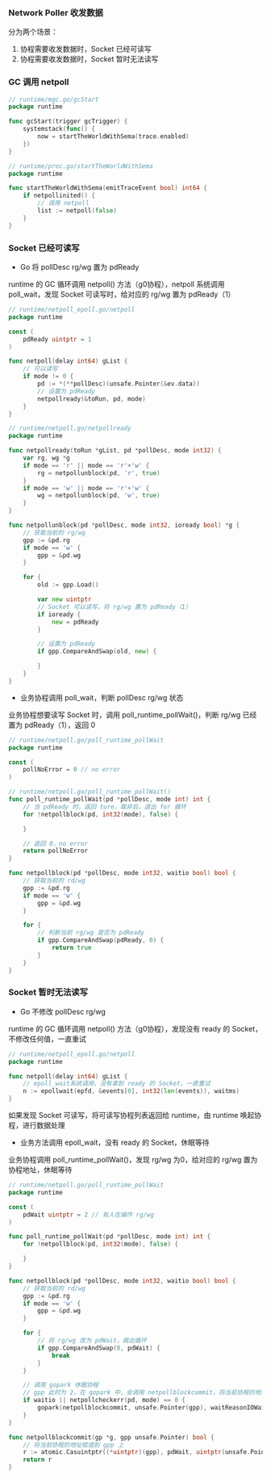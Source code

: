 ### Network Poller 收发数据

分为两个场景：

1. 协程需要收发数据时，Socket 已经可读写
2. 协程需要收发数据时，Socket 暂时无法读写


### GC 调用 netpoll

```go
// runtime/mgc.go/gcStart
package runtime

func gcStart(trigger gcTrigger) {
    systemstack(func() {
        now = startTheWorldWithSema(trace.enabled)
    })
}
```

```go
// runtime/proc.go/startTheWorldWithSema
package runtime

func startTheWorldWithSema(emitTraceEvent bool) int64 {
	if netpollinited() {
		// 调用 netpoll
		list := netpoll(false)
	}
}
```


### Socket 已经可读写

* Go 将 pollDesc rg/wg 置为 pdReady

runtime 的 GC 循环调用 netpoll() 方法（g0协程），netpoll 系统调用 poll_wait，发现 Socket 可读写时，给对应的 rg/wg 置为 pdReady（1）

```go
// runtime/netpoll_epoll.go/netpoll
package runtime

const (
	pdReady uintptr = 1
)

func netpoll(delay int64) gList {
	// 可以读写
    if mode != 0 {
        pd := *(**pollDesc)(unsafe.Pointer(&ev.data))
        // 设置为 pdReady
        netpollready(&toRun, pd, mode)
    }
}
```

```go
// runtime/netpoll.go/netpollready
package runtime

func netpollready(toRun *gList, pd *pollDesc, mode int32) {
    var rg, wg *g
    if mode == 'r' || mode == 'r'+'w' {
        rg = netpollunblock(pd, 'r', true)
    }
    if mode == 'w' || mode == 'r'+'w' {
        wg = netpollunblock(pd, 'w', true)
    }
}

func netpollunblock(pd *pollDesc, mode int32, ioready bool) *g {
	// 获取当前的 rg/wg
	gpp := &pd.rg
	if mode == 'w' {
		gpp = &pd.wg
	}

	for {
		old := gpp.Load()

		var new uintptr
		// Socket 可以读写，将 rg/wg 置为 pdReady（1）
		if ioready {
			new = pdReady
		}

		// 设置为 pdReady
		if gpp.CompareAndSwap(old, new) {

		}
	}
}
```


* 业务协程调用 poll_wait，判断 pollDesc rg/wg 状态

业务协程想要读写 Socket 时，调用 poll_runtime_pollWait()，判断 rg/wg 已经置为 pdReady（1），返回 0

```go
// runtime/netpoll.go/poll_runtime_pollWait
package runtime

const (
	pollNoError = 0 // no error
)

// runtime/netpoll.go/poll_runtime_pollWait()
func poll_runtime_pollWait(pd *pollDesc, mode int) int {
	// 当 pdReady 时，返回 ture，取非后，退出 for 循环
	for !netpollblock(pd, int32(mode), false) {

	}

	// 返回 0，no error
	return pollNoError
}

func netpollblock(pd *pollDesc, mode int32, waitio bool) bool {
	// 获取当前的 rd/wg
	gpp := &pd.rg
	if mode == 'w' {
		gpp = &pd.wg
	}

	for {
		// 判断当前 rg/wg 是否为 pdReady
		if gpp.CompareAndSwap(pdReady, 0) {
			return true
		}
	}
}
```


### Socket 暂时无法读写

* Go 不修改 pollDesc rg/wg

runtime 的 GC 循环调用 netpoll() 方法（g0协程），发现没有 ready 的 Socket，不修改任何值，一直重试

```go
// runtime/netpoll_epoll.go/netpoll
package runtime

func netpoll(delay int64) gList {
	// epoll_wait系统调用，没有拿到 ready 的 Socket，一直重试
    n := epollwait(epfd, &events[0], int32(len(events)), waitms)
}
```

如果发现 Socket 可读写，将可读写协程列表返回给 runtime，由 runtime 唤起协程，进行数据处理


* 业务方法调用 epoll_wait，没有 ready 的 Socket，休眠等待

业务协程调用 poll_runtime_pollWait()，发现 rg/wg 为0，给对应的 rg/wg 置为协程地址，休眠等待

```go
// runtime/netpoll.go/poll_runtime_pollWait
package runtime

const (
	pdWait uintptr = 2 // 有人在操作 rg/wg
)

func poll_runtime_pollWait(pd *pollDesc, mode int) int {
	for !netpollblock(pd, int32(mode), false) {

	}
}

func netpollblock(pd *pollDesc, mode int32, waitio bool) bool {
	// 获取当前的 rd/wg
	gpp := &pd.rg
	if mode == 'w' {
		gpp = &pd.wg
	}

	for {
		// 将 rg/wg 改为 pdWait，跳出循环
		if gpp.CompareAndSwap(0, pdWait) {
			break
		}
	}

	// 调用 gopark 休眠协程
	// gpp 此时为 2，在 gopark 中，会调用 netpollblockcommit，将当前协程的地址赋值给 gpp
    if waitio || netpollcheckerr(pd, mode) == 0 {
	    gopark(netpollblockcommit, unsafe.Pointer(gpp), waitReasonIOWait, traceEvGoBlockNet, 5)
    }
}

func netpollblockcommit(gp *g, gpp unsafe.Pointer) bool {
	// 将当前协程的地址赋值到 gpp 上
	r := atomic.Casuintptr((*uintptr)(gpp), pdWait, uintptr(unsafe.Pointer(gp)))
	return r
}
```
